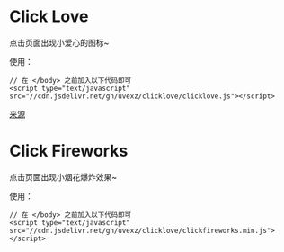 # Click Love

点击页面出现小爱心的图标~

使用：

```
// 在 </body> 之前加入以下代码即可
<script type="text/javascript" src="//cdn.jsdelivr.net/gh/uvexz/clicklove/clicklove.js"></script>
```

[来源](https://asdfv1929.github.io/2018/01/26/click-love/)

# Click Fireworks

点击页面出现小烟花爆炸效果~

使用：

```
// 在 </body> 之前加入以下代码即可
<script type="text/javascript" src="//cdn.jsdelivr.net/gh/uvexz/clicklove/clickfireworks.min.js"></script>
```
